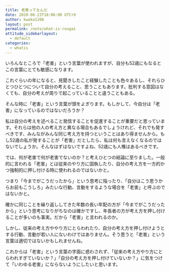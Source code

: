 ```yaml
---
title: 老害ってなんだ
date: 2020-06-23T18:06:00 UTC+9
author: kwaka1208
layout: post
permalink: /note/what-is-rougai
attitude_sidebarlayout:
  - default
categories:
  - whatis
---
```

いろんなところで「老害」という言葉が使われますが、自分も52歳にもなるとこの言葉にとても敏感になります。

これぐらいの年になると、見聞きしたこと経験したことも色々あるし、それらひとつひとつについて自分の考えること、思うこともあります。批判する意図はなくても、自分の考えが周りで起こっていることと違うこともある。

そんな時に「老害」という言葉が頭をよぎります。もしかして、今自分は「老害」になっているのではないだろうか？

私は自分の考えを述べること発信することを促進することが重要だと思っています。それらは他の人の考え方と異なる場合もあるでしょうけれど、それでも発すべきです、みんながみんな同じ考え方を持つということはあり得ませんから。もし52歳の私が発することが「老害」だとしたら、私は何も言えなくなるのではないでしょうか。そんなはずはないですよね、52歳にも人権はあるべきです。

では、何が老害で何が老害でないのか？と考えひとつの結論に至りました。一般的に言われる「老害」とは従来のやり方に固執したり、自分の考え方を一方的かつ強制的に押し付ける時に使われるのではないかと。

つまり「今までがこうだったから」という思考に陥ったり、「自分はこう思うからお前もこうしろ」みたいな行動、言動をするような場合を「老害」と呼ぶのではないかと。

確かに同じことを繰り返ししてきた年数の長い年配の方が「今までがこうだったから」という思考になりがちなのは確かですし、年長者の方が考え方を押し付けることが多いのも事実。だから「老害」と言われるのか。

しかし、従来の考え方ややり方にとらわれたり、自分の考え方を押し付けようとする行動、言動が若い人にないわけではありません。そう思うと「老害」という言葉は適切ではないかもしれませんね。

これからは「老害」という言葉の字面に惑わされず、「従来の考え方やり方にとらわれすぎていないか？」「自分の考え方を押し付けていないか？」に気をつけて「いわゆる老害」にならないようにしたいと思います。